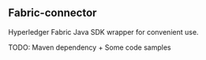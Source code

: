 ## Fabric-connector

Hyperledger Fabric Java SDK wrapper for convenient use.

TODO:
Maven dependency + Some code samples